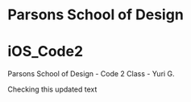 # Parsons School of Design
# iOS_Code2
Parsons School of Design - Code 2 Class - Yuri G.


Checking this updated text 










